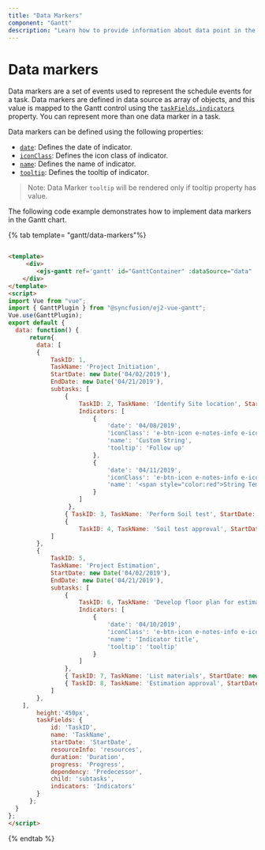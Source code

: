 ```yaml
---
title: "Data Markers"
component: "Gantt"
description: "Learn how to provide information about data point in the Essential JS 2 Gantt control."
---
```


# Data markers

Data markers are a set of events used to represent the schedule events for a task. Data markers are defined in data source as array of objects, and this value is mapped to the Gantt control using the [`taskFields.indicators`](../api/gantt/taskFields/#indicators) property. You can represent more than one data marker in a task.

Data markers can be defined using the following properties:

* [`date`](../api/gantt/iIndicator/#date): Defines the date of indicator.
* [`iconClass`](../api/gantt/iIndicator/#iconclass): Defines the icon class of indicator.
* [`name`](../api/gantt/iIndicator/#name): Defines the name of indicator.
* [`tooltip`](../api/gantt/iIndicator/#tooltip): Defines the tooltip of indicator.

>Note: Data Marker `tooltip` will be rendered only if tooltip property has value.

The following code example demonstrates how to implement data markers in the Gantt chart.

{% tab template= "gantt/data-markers"%}

```html

<template>
     <div>
        <ejs-gantt ref='gantt' id="GanttContainer" :dataSource="data" :taskFields = "taskFields" :height = "height"></ejs-gantt>
    </div>
</template>
<script>
import Vue from "vue";
import { GanttPlugin } from "@syncfusion/ej2-vue-gantt";
Vue.use(GanttPlugin);
export default {
  data: function() {
      return{
        data: [
        {
            TaskID: 1,
            TaskName: 'Project Initiation',
            StartDate: new Date('04/02/2019'),
            EndDate: new Date('04/21/2019'),
            subtasks: [
                {
                    TaskID: 2, TaskName: 'Identify Site location', StartDate: new Date('04/02/2019'), Duration: 4, Progress: 50,
                    Indicators: [
                        {
                            'date': '04/08/2019',
                            'iconClass': 'e-btn-icon e-notes-info e-icons e-icon-left e-gantt e-notes-info::before',
                            'name': 'Custom String',
                            'tooltip': 'Follow up'
                        },
                        {
                            'date': '04/11/2019',
                            'iconClass': 'e-btn-icon e-notes-info e-icons e-icon-left e-gantt e-notes-info::before',
                            'name': '<span style="color:red">String Template</span>',
                        }
                    ]
                 },
                { TaskID: 3, TaskName: 'Perform Soil test', StartDate: new Date('04/02/2019'), Duration: 4, Progress: 50  },
                {
                    TaskID: 4, TaskName: 'Soil test approval', StartDate: new Date('04/02/2019'), Duration: 4, Progress: 50, },
            ]
        },
        {
            TaskID: 5,
            TaskName: 'Project Estimation',
            StartDate: new Date('04/02/2019'),
            EndDate: new Date('04/21/2019'),
            subtasks: [
                {
                    TaskID: 6, TaskName: 'Develop floor plan for estimation', StartDate: new Date('04/04/2019'), Duration: 3, Progress: 50,
                    Indicators: [
                        {
                            'date': '04/10/2019',
                            'iconClass': 'e-btn-icon e-notes-info e-icons e-icon-left e-gantt e-notes-info::before',
                            'name': 'Indicator title',
                            'tooltip': 'tooltip'
                        }
                    ]
                },
                { TaskID: 7, TaskName: 'List materials', StartDate: new Date('04/04/2019'), Duration: 3, Progress: 50 },
                { TaskID: 8, TaskName: 'Estimation approval', StartDate: new Date('04/04/2019'), Duration: 3, Progress: 50 }
            ]
        },
    ],
        height:'450px',
        taskFields: {
            id: 'TaskID',
            name: 'TaskName',
            startDate: 'StartDate',
            resourceInfo: 'resources',
            duration: 'Duration',
            progress: 'Progress',
            dependency: 'Predecessor',
            child: 'subtasks',
            indicators: 'Indicators'
        }
      };
  }
};
</script>

```

{% endtab %}